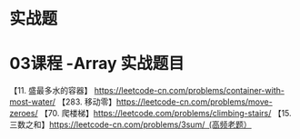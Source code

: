 # 实战题

# 03课程 -Array 实战题目
【11. 盛最多水的容器】 https://leetcode-cn.com/problems/container-with-most-water/
【283. 移动零】https://leetcode-cn.com/problems/move-zeroes/
【70. 爬楼梯】https://leetcode.com/problems/climbing-stairs/
【15. 三数之和】https://leetcode-cn.com/problems/3sum/ (高频老题）

